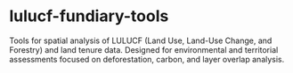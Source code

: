 # lulucf-fundiary-tools
Tools for spatial analysis of LULUCF (Land Use, Land-Use Change, and Forestry) and land tenure data. Designed for environmental and territorial assessments focused on deforestation, carbon, and layer overlap analysis.

